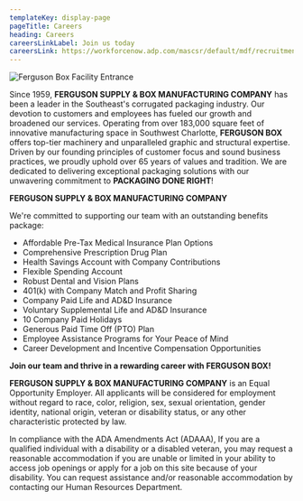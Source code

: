 ```yaml
---
templateKey: display-page
pageTitle: Careers
heading: Careers
careersLinkLabel: Join us today
careersLink: https://workforcenow.adp.com/mascsr/default/mdf/recruitment/recruitment.html?cid=fa593286-4203-4329-8ec4-9d556ca66789&ccId=19000101_000001&type=JS&lang=en_US
---
```

![Ferguson Box Facility Entrance](/uploads/ferguson_box_pano.jpg)

Since 1959, **FERGUSON SUPPLY & BOX MANUFACTURING COMPANY** has been a leader in the Southeast's corrugated packaging industry. Our devotion to customers and employees has fueled our growth and broadened our services. Operating from over 183,000 square feet of innovative manufacturing space in Southwest Charlotte, **FERGUSON BOX** offers top-tier machinery and unparalleled graphic and structural expertise. Driven by our founding principles of customer focus and sound business practices, we proudly uphold over 65 years of values and tradition. We are dedicated to delivering exceptional packaging solutions with our unwavering commitment to **PACKAGING DONE RIGHT**!

**FERGUSON SUPPLY & BOX MANUFACTURING COMPANY**

We're committed to supporting our team with an outstanding benefits package:
* Affordable Pre-Tax Medical Insurance Plan Options
* Comprehensive Prescription Drug Plan
* Health Savings Account with Company Contributions
* Flexible Spending Account
* Robust Dental and Vision Plans
* 401(k) with Company Match and Profit Sharing
* Company Paid Life and AD&D Insurance
* Voluntary Supplemental Life and AD&D Insurance
* 10 Company Paid Holidays
* Generous Paid Time Off (PTO) Plan
* Employee Assistance Programs for Your Peace of Mind
* Career Development and Incentive Compensation Opportunities

**Join our team and thrive in a rewarding career with FERGUSON BOX!**

**FERGUSON SUPPLY & BOX MANUFACTURING COMPANY** is an Equal Opportunity Employer. All applicants will be considered for employment without regard to race, color, religion, sex, sexual orientation, gender identity, national origin, veteran or disability status, or any other characteristic protected by law.

In compliance with the ADA Amendments Act (ADAAA), If you are a qualified individual with a disability or a disabled veteran, you may request a reasonable accommodation if you are unable or limited in your ability to access job openings or apply for a job on this site because of your disability. You can request assistance and/or reasonable accommodation by contacting our Human Resources Department.
